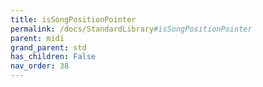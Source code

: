 ```yaml
---
title: isSongPositionPointer
permalink: /docs/StandardLibrary#isSongPositionPointer
parent: midi
grand_parent: std
has_children: False
nav_order: 38
---
```

